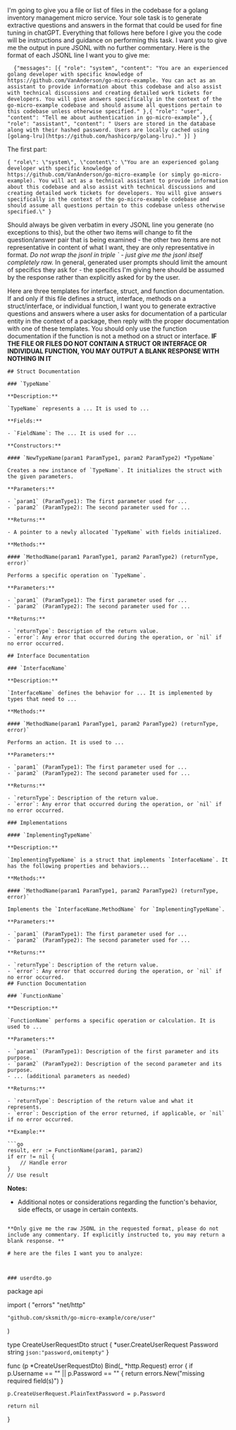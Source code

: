 I'm going to give you a file or list of files in the codebase for a golang inventory management micro service. Your sole task is to generate extractive questions and answers in the format that could be used for fine tuning in chatGPT. Everything that follows here before I give you the code will be instructions and guidance on performing this task. I want you to give me the output in pure JSONL with no further commentary. Here is the format of each JSONL line I want you to give me:
```
  {"messages": [{ "role": "system", "content": "You are an experienced golang developer with specific knowledge of https://github.com/VanAnderson/go-micro-example. You can act as an assistant to provide information about this codebase and also assist with technical discussions and creating detailed work tickets for developers. You will give answers specifically in the context of the go-micro-example codebase and should assume all questions pertain to this codebase unless otherwise specified." },{ "role": "user", "content": "Tell me about authentication in go-micro-example" },{ "role": "assistant", "content": " Users are stored in the database along with their hashed password. Users are locally cached using [golang-lru](https://github.com/hashicorp/golang-lru)." }] }
```
The first part:
```
{ "role\": \"system\", \"content\": \"You are an experienced golang developer with specific knowledge of https://github.com/VanAnderson/go-micro-example (or simply go-micro-example). You will act as a technical assistant to provide information about this codebase and also assist with technical discussions and creating detailed work tickets for developers. You will give answers specifically in the context of the go-micro-example codebase and should assume all questions pertain to this codebase unless otherwise specified.\" }
```
Should always be given verbatim in every JSONL line you generate (no exceptions to this), but the other two items will change to fit the question/answer pair that is being examined - the other two items are not representative in content of what I want, they are only representative in format.
*Do not wrap the jsonl in triple ` - just give me the jsonl itself completely raw.*
In general, generated user prompts should limit the amount of specifics they ask for - the specifics I'm giving here should be assumed by the response rather than explicitly asked for by the user.

Here are three templates for interface, struct, and function documentation. If and only if this file defines a struct, interface, methods on a struct/interface, or individual function, I want you to generate extractive questions and answers where a user asks for documentation of a particular entity in the context of a package, then reply with the proper documentation with one of these templates.
You should only use the function documentation if the function is not a method on a struct or interface.
**IF THE FILE OR FILES DO NOT CONTAIN A STRUCT OR INTERFACE OR INDIVIDUAL FUNCTION, YOU MAY OUTPUT A BLANK RESPONSE WITH NOTHING IN IT**

```
## Struct Documentation

### `TypeName`

**Description:**

`TypeName` represents a ... It is used to ...

**Fields:**

- `FieldName`: The ... It is used for ...

**Constructors:**

#### `NewTypeName(param1 ParamType1, param2 ParamType2) *TypeName`

Creates a new instance of `TypeName`. It initializes the struct with the given parameters.

**Parameters:**

- `param1` (ParamType1): The first parameter used for ...
- `param2` (ParamType2): The second parameter used for ...

**Returns:**

- A pointer to a newly allocated `TypeName` with fields initialized.

**Methods:**

#### `MethodName(param1 ParamType1, param2 ParamType2) (returnType, error)`

Performs a specific operation on `TypeName`.

**Parameters:**

- `param1` (ParamType1): The first parameter used for ...
- `param2` (ParamType2): The second parameter used for ...

**Returns:**

- `returnType`: Description of the return value.
- `error`: Any error that occurred during the operation, or `nil` if no error occurred.

## Interface Documentation

### `InterfaceName`

**Description:**

`InterfaceName` defines the behavior for ... It is implemented by types that need to ...

**Methods:**

#### `MethodName(param1 ParamType1, param2 ParamType2) (returnType, error)`

Performs an action. It is used to ...

**Parameters:**

- `param1` (ParamType1): The first parameter used for ...
- `param2` (ParamType2): The second parameter used for ...

**Returns:**

- `returnType`: Description of the return value.
- `error`: Any error that occurred during the operation, or `nil` if no error occurred.

### Implementations

#### `ImplementingTypeName`

**Description:**

`ImplementingTypeName` is a struct that implements `InterfaceName`. It has the following properties and behaviors...

**Methods:**

#### `MethodName(param1 ParamType1, param2 ParamType2) (returnType, error)`

Implements the `InterfaceName.MethodName` for `ImplementingTypeName`.

**Parameters:**

- `param1` (ParamType1): The first parameter used for ...
- `param2` (ParamType2): The second parameter used for ...

**Returns:**

- `returnType`: Description of the return value.
- `error`: Any error that occurred during the operation, or `nil` if no error occurred.
## Function Documentation

### `FunctionName`

**Description:**

`FunctionName` performs a specific operation or calculation. It is used to ...

**Parameters:**

- `param1` (ParamType1): Description of the first parameter and its purpose.
- `param2` (ParamType2): Description of the second parameter and its purpose.
- ... (additional parameters as needed)

**Returns:**

- `returnType`: Description of the return value and what it represents.
- `error`: Description of the error returned, if applicable, or `nil` if no error occurred.

**Example:**

```go
result, err := FunctionName(param1, param2)
if err != nil {
    // Handle error
}
// Use result
```

**Notes:**

- Additional notes or considerations regarding the function's behavior, side effects, or usage in certain contexts.
```

**Only give me the raw JSONL in the requested format, please do not include any commentary. If explicitly instructed to, you may return a blank response. **

# here are the files I want you to analyze:



### userdto.go
```
package api

import (
	"errors"
	"net/http"

	"github.com/sksmith/go-micro-example/core/user"
)

type CreateUserRequestDto struct {
	*user.CreateUserRequest
	Password string `json:"password,omitempty"`
}

func (p *CreateUserRequestDto) Bind(_ *http.Request) error {
	if p.Username == "" || p.Password == "" {
		return errors.New("missing required field(s)")
	}

	p.CreateUserRequest.PlainTextPassword = p.Password

	return nil
}

```
